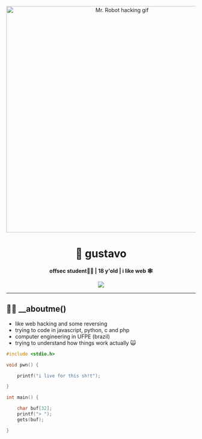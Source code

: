 <p align="center">
  <img src="https://media0.giphy.com/media/v1.Y2lkPTc5MGI3NjExY2FsYjMxMmptdTl3cTNmYXJrZnRyNHk0bHVwdWV6dnBncTJ5Y2RzNCZlcD12MV9pbnRlcm5hbF9naWZfYnlfaWQmY3Q9Zw/l41lXGxBwXYFcJoJ2/giphy.gif" width="600px" alt="Mr. Robot hacking gif"/>
</p>

<h1 align="center">👾 gustavo</h1>

<p align="center">
  <b>offsec student👨‍💻 | 18 y'old | i like web 🕸</b>
</p>

<p align="center">
  <img src="https://img.shields.io/badge/status-hacking%20the%20planet-red?style=flat-square&logo=gnu-bash&logoColor=white" />
</p>

---

## 🐱‍👤 __aboutme()

- like web hacking and some reversing
- trying to code in javascript, python, c and php
- computer engineering in UFPE (brazil) 
- trying to understand how things work actually 🙀



```c
#include <stdio.h>

void pwn() {

    printf("i live for this sh!t");

}

int main() {

    char buf[32];
    printf("> ");
    gets(buf);

}
```
